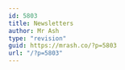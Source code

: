 ```yaml
---
id: 5803
title: Newsletters
author: Mr Ash
type: "revision"
guid: https://mrash.co/?p=5803
url: "/?p=5803"
---
```


